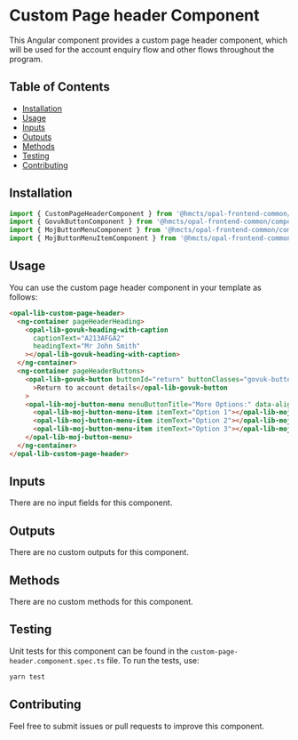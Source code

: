 # Custom Page header Component

This Angular component provides a custom page header component, which will be used for the account enquiry flow and other flows throughout the program.

## Table of Contents

- [Installation](#installation)
- [Usage](#usage)
- [Inputs](#inputs)
- [Outputs](#outputs)
- [Methods](#methods)
- [Testing](#testing)
- [Contributing](#contributing)

## Installation

```typescript
import { CustomPageHeaderComponent } from '@hmcts/opal-frontend-common/components/custom/custom-page-header';
import { GovukButtonComponent } from '@hmcts/opal-frontend-common/components/govuk/govuk-button';
import { MojButtonMenuComponent } from '@hmcts/opal-frontend-common/components/moj/moj-button-menu';
import { MojButtonMenuItemComponent } from '@hmcts/opal-frontend-common/components/moj/moj-button-menu/moj-button-menu-item';
```

## Usage

You can use the custom page header component in your template as follows:

```html
<opal-lib-custom-page-header>
  <ng-container pageHeaderHeading>
    <opal-lib-govuk-heading-with-caption
      captionText="A213AFGA2"
      headingText="Mr John Smith"
    ></opal-lib-govuk-heading-with-caption>
  </ng-container>
  <ng-container pageHeaderButtons>
    <opal-lib-govuk-button buttonId="return" buttonClasses="govuk-button--secondary"
      >Return to account details</opal-lib-govuk-button
    >
    <opal-lib-moj-button-menu menuButtonTitle="More Options:" data-align-menu="right">
      <opal-lib-moj-button-menu-item itemText="Option 1"></opal-lib-moj-button-menu-item>
      <opal-lib-moj-button-menu-item itemText="Option 2"></opal-lib-moj-button-menu-item>
      <opal-lib-moj-button-menu-item itemText="Option 3"></opal-lib-moj-button-menu-item>
    </opal-lib-moj-button-menu>
  </ng-container>
</opal-lib-custom-page-header>
```

## Inputs

There are no input fields for this component.

## Outputs

There are no custom outputs for this component.

## Methods

There are no custom methods for this component.

## Testing

Unit tests for this component can be found in the `custom-page-header.component.spec.ts` file. To run the tests, use:

```bash
yarn test
```

## Contributing

Feel free to submit issues or pull requests to improve this component.
